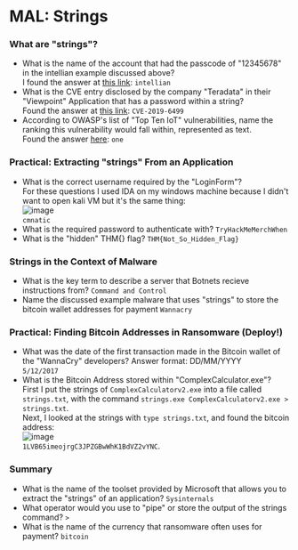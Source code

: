 # MAL: Strings

### What are "strings"?
- What is the name of the account that had the passcode of "12345678" in the intellian example discussed above?<br />
I found the answer at [this link](https://www.cvedetails.com/cve/CVE-2020-8000/): `intellian`
- What is the CVE entry disclosed by the company "Teradata" in their "Viewpoint" Application that has a password within a string?<br />
Found the answer at [this link](https://www.cvedetails.com/cve/CVE-2019-6499/): `CVE-2019-6499`
- According to OWASP's list of "Top Ten IoT" vulnerabilities, name the ranking this vulnerability would fall within, represented as text.<br />
Found the answer [here](https://wiki.owasp.org/index.php/OWASP_Internet_of_Things_Project#tab=IoT_Top_10): `one`

### Practical: Extracting "strings" From an Application
- What is the correct username required by the "LoginForm"?<br />
For these questions I used IDA on my windows machine because I didn't want to open kali VM but it's the same thing:<br />
![image](https://github.com/user-attachments/assets/4112715e-c799-4b44-ad51-490f95867136)<br />
`cmnatic`
- What is the required password to authenticate with? `TryHackMeMerchWhen`
- What is the "hidden" THM{} flag? `THM{Not_So_Hidden_Flag}`

### Strings in the Context of Malware
- What is the key term to describe a server that Botnets recieve instructions from? `Command and Control`
- Name the discussed example malware that uses "strings" to store the bitcoin wallet addresses for payment `Wannacry`

### Practical: Finding Bitcoin Addresses in Ransomware (Deploy!) 
- What was the date of the first transaction made in the Bitcoin wallet of the "WannaCry" developers? Answer format: DD/MM/YYYY<br />
`5/12/2017`
- What is the Bitcoin Address stored within "ComplexCalculator.exe"?<br />
First I put the strings of `ComplexCalculatorv2.exe` into a file called `strings.txt`, with the command `strings.exe ComplexCalculatorv2.exe > strings.txt`.<br />
Next, I looked at the strings with `type strings.txt`, and found the bitcoin address:<br />
![image](https://github.com/user-attachments/assets/dd9a61ff-1e5a-43e9-aafa-3401c931e12e)<br />
`1LVB65imeojrgC3JPZGBwWhK1BdVZ2vYNC`.

### Summary
- What is the name of the toolset provided by Microsoft that allows you to extract the "strings" of an application? `Sysinternals`
- What operator would you use to "pipe" or store the output of the strings command? `>`
- What is the name of the currency that ransomware often uses for payment? `bitcoin`
